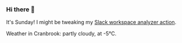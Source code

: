 ### Hi there :wave:

It's Sunday! I might be tweaking my [Slack workspace analyzer action](https://github.com/bewuethr/slack-analyzer).

Weather in Cranbrook: partly cloudy, at -5°C.
